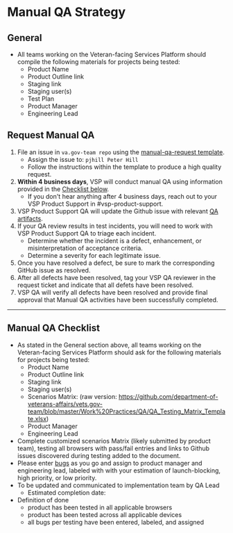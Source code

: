 # Manual QA Strategy

## General
* All teams working on the Veteran-facing Services Platform should compile the following materials for projects being tested:
     - Product Name
     - Product Outline link
     - Staging link
     - Staging user(s)
     - Test Plan
     - Product Manager
     - Engineering Lead

## Request Manual QA
1. File an issue in ```va.gov-team repo``` using the [manual-qa-request template](https://github.com/department-of-veterans-affairs/va.gov-team/issues/new?assignees=peterhill-oddball&labels=product+support&template=manual-qa-request.md&title=Request+manual+QA+services+for+ENTER_PRODUCT_NAME).
    * Assign the issue to: ```pjhill Peter Hill```
    * Follow the instructions within the template to produce a high quality request.
2. **Within 4 business days**, VSP will conduct manual QA using information provided in the [Checklist below](#Manual-qa-checklist).
    * If you don't hear anything after 4 business days, reach out to your VSP Product Support in #vsp-product-support.
3. VSP Product Support QA will update the Github issue with relevant [QA artifacts](../qa-artifacts.md).
4. If your QA review results in test incidents, you will need to work with VSP Product Support QA to triage each incident.
   * Determine whether the incident is a defect, enhancement, or misinterpretation of acceptance criteria.
   * Determine a severity for each legitimate issue.
5. Once you have resolved a defect, be sure to mark the corresponding GitHub issue as resolved.
6. After all defects have been resolved, tag your VSP QA reviewer in the request ticket and indicate that all defets have been resolved.
7. VSP QA will verify all defects have been resolved and provide final approval that Manual QA activities have been successfully completed.


<hr>

## Manual QA Checklist
* As stated in the General section above, all teams working on the Veteran-facing Services Platform should ask for the following materials for projects being tested:
     - Product Name
     - Product Outline link
     - Staging link
     - Staging user(s)
     - Scenarios Matrix: (raw version: https://github.com/department-of-veterans-affairs/vets.gov-team/blob/master/Work%20Practices/QA/QA_Testing_Matrix_Template.xlsx)
     - Product Manager
     - Engineering Lead
* Complete customized scenarios Matrix (likely submitted by product team), testing all browsers with pass/fail entries and links to Github issues discovered during testing added to the document.
* Please enter [bugs](https://github.com/department-of-veterans-affairs/vets.gov-team/blob/master/Products/Personalization/bug-reporting-template.md) as you go and assign to product manager and engineering lead, labeled with with your estimation of launch-blocking, high priority, or low priority.
* To be updated and communicated to implementation team by QA Lead
     - Estimated completion date:
* Definition of done
     - product has been tested in all applicable browsers
     - product has been tested across all applicable devices
     - all bugs per testing have been entered, labeled, and assigned

